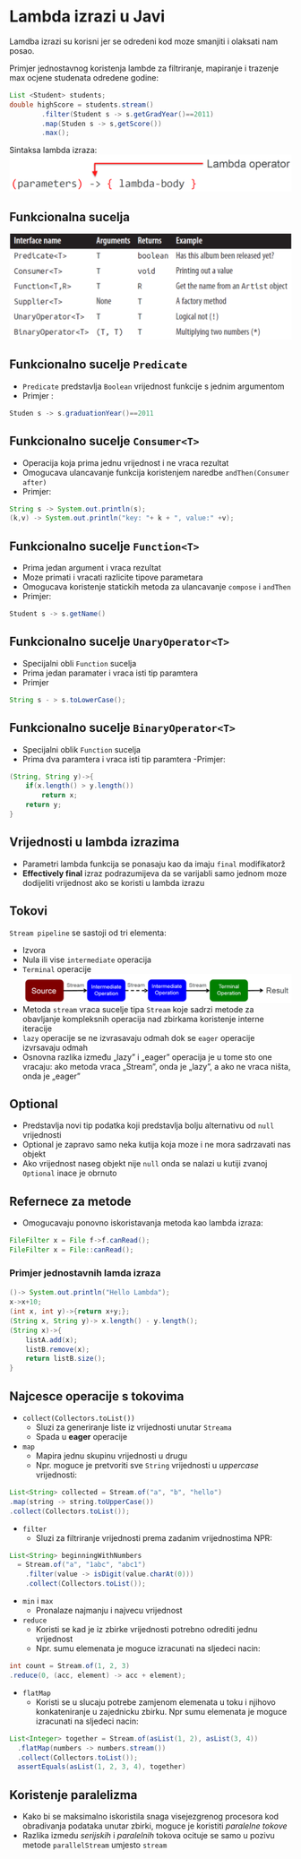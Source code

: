 # Lambda izrazi u Javi
Lamdba izrazi su korisni jer se odredeni kod moze smanjiti i olaksati nam posao.

Primjer jednostavnog koristenja lambde za filtriranje, mapiranje i trazenje max ocjene studenata
odredene godine:
```java
List <Student> students;
double highScore = students.stream()
        .filter(Student s -> s.getGradYear()==2011)
        .map(Studen s -> s,getScore())
        .max();
```
Sintaksa lambda izraza:
![img.png](img.png)

## Funkcionalna sucelja
![img_1.png](img_1.png)

## Funkcionalno sucelje `Predicate`
- `Predicate` predstavlja `Boolean` vrijednost funkcije s jednim argumentom
- Primjer :
```java
Studen s -> s.graduationYear()==2011
```

## Funkcionalno sucelje `Consumer<T>`
- Operacija koja prima jednu vrijednost i ne vraca rezultat
- Omogucava ulancavanje funkcija koristenjem naredbe `andThen(Consumer after)`
- Primjer: 
```java
String s -> System.out.println(s);
(k,v) -> System.out.println("key: "+ k + ", value:" +v);
```
## Funkcionalno sucelje `Function<T>`
- Prima jedan argument i vraca rezultat
- Moze primati i vracati razlicite tipove parametara
- Omogucava koristenje statickih metoda za ulancavanje `compose` i `andThen`
- Primjer:
```java
Student s -> s.getName()
```
## Funkcionalno sucelje `UnaryOperator<T>`
- Specijalni obli `Function` sucelja
- Prima jedan paramater i vraca isti tip paramtera
- Primjer
```java
String s - > s.toLowerCase();
```
## Funkcionalno sucelje `BinaryOperator<T>`
- Specijalni oblik `Function` sucelja
- Prima dva paramtera i vraca isti tip paramtera
-Primjer:
```java
(String, String y)->{
    if(x.length() > y.length())
        return x;
    return y;
}
```
## Vrijednosti u lambda izrazima
- Parametri lambda funkcija se ponasaju kao da imaju `final` modifikatorž
- **Effectively final** izraz podrazumijeva da se varijabli samo jednom moze dodijeliti
vrijednost ako se koristi u lambda izrazu

## Tokovi
`Stream pipeline` se sastoji od tri elementa:
- Izvora
- Nula ili vise `intermediate` operacija
- `Terminal` operacije
![img_2.png](img_2.png)
- Metoda `stream` vraca sucelje tipa `Stream` koje sadrzi metode za obavljanje kompleksnih
operacija nad zbirkama koristenje interne iteracije
- `lazy` operacije se ne izvrasavaju odmah dok se `eager` operacije izvrsavaju odmah
- Osnovna razlika između „lazy” i „eager” operacija je u tome sto one vracaju: ako metoda vraca „Stream”, onda je „lazy”, a ako ne vraca
  ništa, onda je „eager”

## Optional
- Predstavlja novi tip podatka koji predstavlja bolju alternativu od `null` vrijednosti
- Optional je zapravo samo neka kutija koja moze i ne mora sadrzavati nas objekt
- Ako vrijednost naseg objekt nije `null` onda se nalazi u kutiji zvanoj `Optional` inace
je obrnuto

## Refernece za metode
- Omogucavaju ponovno iskoristavanja metoda kao lambda izraza:
```java
FileFilter x = File f->f.canRead();
FileFilter x = File::canRead();
```

### Primjer jednostavnih lamda izraza
```java
()-> System.out.println("Hello Lambda");
x->x+10;
(int x, int y)->{return x+y;};
(String x, String y)-> x.length() - y.length();
(String x)->{
    listA.add(x);
    listB.remove(x);
    return listB.size();
}
```

## Najcesce operacije s tokovima
- `collect(Collectors.toList())`
  - Sluzi za generiranje liste iz vrijednosti unutar `Streama`
  - Spada u **eager** operacije
- `map`
  - Mapira jednu skupinu vrijednosti u drugu
  - Npr. moguce je pretvoriti sve `String` vrijednosti u _uppercase_ vrijednosti:
```java
List<String> collected = Stream.of("a", "b", "hello")
.map(string -> string.toUpperCase())
.collect(Collectors.toList());
```
- `filter`
  - Sluzi za filtriranje vrijednosti prema zadanim vrijednostima
  NPR:
```java
List<String> beginningWithNumbers
  = Stream.of("a", "1abc", "abc1")
    .filter(value -> isDigit(value.charAt(0)))
    .collect(Collectors.toList());
```
- `min` i `max`
  - Pronalaze najmanju i najvecu vrijednost 
- `reduce`
  - Koristi se kad je iz zbirke vrijednosti potrebno odrediti jednu vrijednost
  - Npr. sumu elemenata je moguce izracunati na sljedeci nacin:
```java
int count = Stream.of(1, 2, 3)
.reduce(0, (acc, element) -> acc + element);
```
- `flatMap`
  - Koristi se u slucaju potrebe zamjenom elemenata u toku i njihovo konkateniranje 
u zajednicku zbirku. Npr sumu elemenata je moguce izracunati na sljedeci nacin:
```java
List<Integer> together = Stream.of(asList(1, 2), asList(3, 4))
  .flatMap(numbers -> numbers.stream())
  .collect(Collectors.toList());
  assertEquals(asList(1, 2, 3, 4), together)
```
## Koristenje paralelizma
- Kako bi se maksimalno iskoristila snaga visejezgrenog procesora kod obradivanja podataka
unutar zbirki, moguce je koristiti _paralelne tokove_
- Razlika izmedu _serijskih_ i _paralelnih_ tokova ocituje se samo u pozivu metode 
`parallelStream` umjesto `stream`

